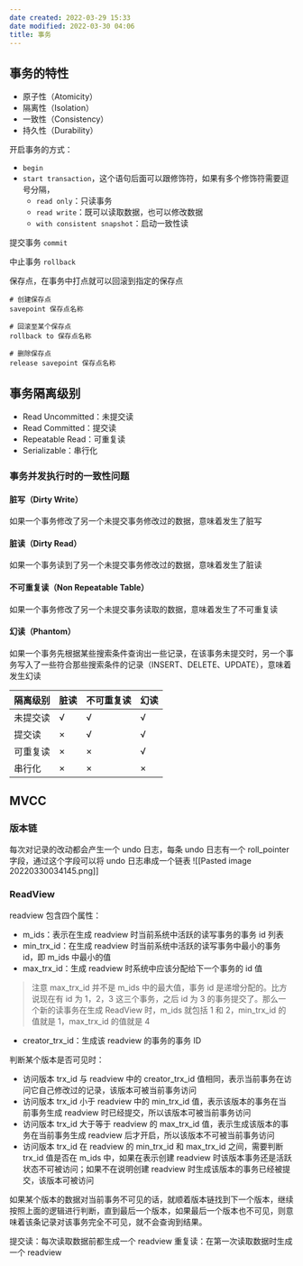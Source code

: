 ```yaml
---
date created: 2022-03-29 15:33
date modified: 2022-03-30 04:06
title: 事务
---
```

## 事务的特性
- 原子性（Atomicity）
- 隔离性（Isolation）
- 一致性（Consistency）
- 持久性（Durability）


开启事务的方式：
- `begin`
- `start transaction`，这个语句后面可以跟修饰符，如果有多个修饰符需要逗号分隔，
	- `read only`：只读事务
	- `read write`：既可以读取数据，也可以修改数据
	- `with consistent snapshot`：启动一致性读

提交事务 `commit`

中止事务 `rollback`

保存点，在事务中打点就可以回滚到指定的保存点
```mysql
# 创建保存点
savepoint 保存点名称

# 回滚至某个保存点
rollback to 保存点名称

# 删除保存点
release savepoint 保存点名称
```

## 事务隔离级别
- Read Uncommitted：未提交读
- Read Committed：提交读
- Repeatable Read：可重复读
- Serializable：串行化

### 事务并发执行时的一致性问题
#### 脏写（Dirty Write）
如果一个事务修改了另一个未提交事务修改过的数据，意味着发生了脏写
#### 脏读（Dirty Read）
如果一个事务读到了另一个未提交事务修改过的数据，意味着发生了脏读
#### 不可重复读（Non Repeatable Table）
如果一个事务修改了另一个未提交事务读取的数据，意味着发生了不可重复读
#### 幻读（Phantom）
如果一个事务先根据某些搜索条件查询出一些记录，在该事务未提交时，另一个事务写入了一些符合那些搜索条件的记录（INSERT、DELETE、UPDATE），意味着发生幻读

| 隔离级别 | 脏读 | 不可重复读 | 幻读 |
| -------- | ---- | ---------- | ---- |
| 未提交读 | √    | √          | √    |
| 提交读   | ×    | √          | √    |
| 可重复读 | ×    | ×          | √    |
| 串行化   | ×    | ×          | ×    | 


## MVCC
### 版本链
每次对记录的改动都会产生一个 undo 日志，每条 undo 日志有一个 roll_pointer 字段，通过这个字段可以将 undo 日志串成一个链表
![[Pasted image 20220330034145.png]]

### ReadView
readview 包含四个属性：
- m_ids：表示在生成 readview 时当前系统中活跃的读写事务的事务 id 列表
- min_trx_id：在生成 readview 时当前系统中活跃的读写事务中最小的事务 id，即 m_ids 中最小的值
- max_trx_id：生成 readview 时系统中应该分配给下一个事务的 id 值
> 注意 max_trx_id 并不是 m_ids 中的最大值，事务 id 是递增分配的。比方说现在有 id 为 1，2，3 这三个事务，之后 id 为 3 的事务提交了。那么一个新的读事务在生成 ReadView 时，m_ids 就包括 1 和 2，min_trx_id 的值就是 1，max_trx_id 的值就是 4
- creator_trx_id：生成该 readview 的事务的事务 ID

判断某个版本是否可见时：
- 访问版本 trx_id 与 readview 中的 creator_trx_id 值相同，表示当前事务在访问它自己修改过的记录，该版本可被当前事务访问
- 访问版本 trx_id 小于 readview 中的 min_trx_id 值，表示该版本的事务在当前事务生成 readview 时已经提交，所以该版本可被当前事务访问
- 访问版本 trx_id 大于等于 readview 的 max_trx_id 值，表示生成该版本的事务在当前事务生成 readview 后才开启，所以该版本不可被当前事务访问
- 访问版本 trx_id 在 readview 的 min_trx_id 和 max_trx_id 之间，需要判断 trx_id 值是否在 m_ids 中，如果在表示创建 readview 时该版本事务还是活跃状态不可被访问；如果不在说明创建 readview 时生成该版本的事务已经被提交，该版本可被访问

如果某个版本的数据对当前事务不可见的话，就顺着版本链找到下一个版本，继续按照上面的逻辑进行判断，直到最后一个版本，如果最后一个版本也不可见，则意味着该条记录对该事务完全不可见，就不会查询到结果。

提交读：每次读取数据前都生成一个 readview
重复读：在第一次读取数据时生成一个 readview
